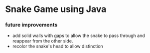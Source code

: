 # Snake Game using Java

### future improvements
- add solid walls with gaps to allow the snake to pass through and reappear from the other side.
- recolor the snake's head to allow distinction
